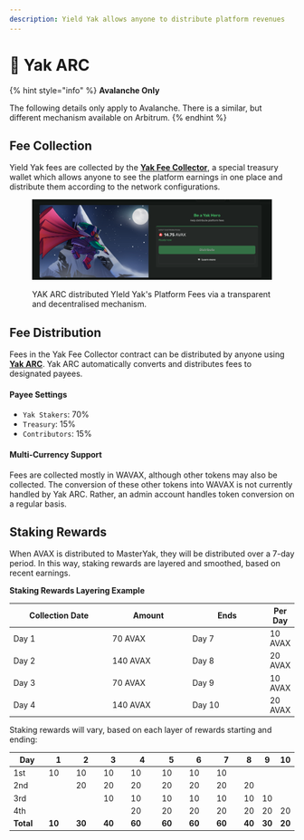 ```yaml
---
description: Yield Yak allows anyone to distribute platform revenues
---
```


# 🏧 Yak ARC

{% hint style="info" %}
**Avalanche Only**

The following details only apply to Avalanche. There is a similar, but different mechanism available on Arbitrum.
{% endhint %}

## Fee Collection

Yield Yak fees are collected by the [**Yak Fee Collector**](treasury.md#yak-fee-collector), a special treasury wallet which allows anyone to see the platform earnings in one place and distribute them according to the network configurations.

<figure><img src="../.gitbook/assets/Screenshot 2023-10-06 at 14.40.42.png" alt=""><figcaption><p>YAK ARC distributed YIeld Yak's Platform Fees via a transparent and decentralised mechanism.</p></figcaption></figure>

## Fee Distribution

Fees in the Yak Fee Collector contract can be distributed by anyone using [**Yak ARC**](https://yieldyak.com/arc). Yak ARC automatically converts and distributes fees to designated payees.

#### Payee Settings

* `Yak Stakers`: 70%
* `Treasury`: 15%
* `Contributors`: 15%

#### Multi-Currency Support

Fees are collected mostly in WAVAX, although other tokens may also be collected. The conversion of these other tokens into WAVAX is not currently handled by Yak ARC. Rather, an admin account handles token conversion on a regular basis.

## Staking Rewards

When AVAX is distributed to MasterYak, they will be distributed over a 7-day period. In this way, staking rewards are layered and smoothed, based on recent earnings.

**Staking Rewards Layering Example**

<table><thead><tr><th width="188.7142857142857">Collection Date</th><th width="150">Amount</th><th width="150">Ends</th><th>Per Day</th></tr></thead><tbody><tr><td>Day 1</td><td>70 AVAX</td><td>Day 7</td><td>10 AVAX</td></tr><tr><td>Day 2</td><td>140 AVAX</td><td>Day 8</td><td>20 AVAX</td></tr><tr><td>Day 3</td><td>70 AVAX</td><td>Day 9</td><td>10 AVAX</td></tr><tr><td>Day 4</td><td>140 AVAX</td><td>Day 10</td><td>20 AVAX</td></tr></tbody></table>

Staking rewards will vary, based on each layer of rewards starting and ending:

<table><thead><tr><th width="150">Day</th><th width="150">1</th><th width="150">2</th><th width="150">3</th><th width="200">4</th><th width="150">5</th><th width="150">6</th><th width="150">7</th><th>8</th><th>9</th><th>10</th></tr></thead><tbody><tr><td>1st</td><td>10</td><td>10</td><td>10</td><td>10</td><td>10</td><td>10</td><td>10</td><td></td><td></td><td></td></tr><tr><td>2nd</td><td></td><td>20</td><td>20</td><td>20</td><td>20</td><td>20</td><td>20</td><td>20</td><td></td><td></td></tr><tr><td>3rd</td><td></td><td></td><td>10</td><td>10</td><td>10</td><td>10</td><td>10</td><td>10</td><td>10</td><td></td></tr><tr><td>4th</td><td></td><td></td><td></td><td>20</td><td>20</td><td>20</td><td>20</td><td>20</td><td>20</td><td>20</td></tr><tr><td><strong>Total</strong></td><td><strong>10</strong></td><td><strong>30</strong></td><td><strong>40</strong></td><td><strong>60</strong></td><td><strong>60</strong></td><td><strong>60</strong></td><td><strong>60</strong></td><td><strong>40</strong></td><td><strong>30</strong></td><td><strong>20</strong></td></tr></tbody></table>

